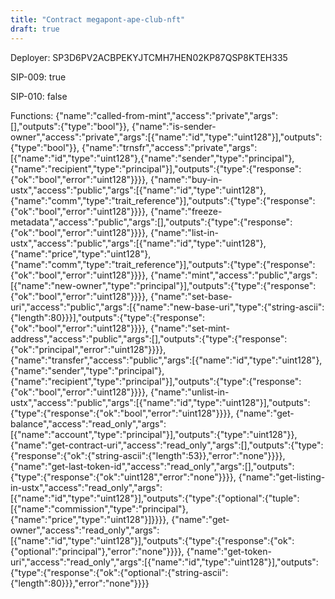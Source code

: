 ```yaml
---
title: "Contract megapont-ape-club-nft"
draft: true
---
```

Deployer: SP3D6PV2ACBPEKYJTCMH7HEN02KP87QSP8KTEH335

SIP-009: true

SIP-010: false

Functions:
{"name":"called-from-mint","access":"private","args":[],"outputs":{"type":"bool"}}, {"name":"is-sender-owner","access":"private","args":[{"name":"id","type":"uint128"}],"outputs":{"type":"bool"}}, {"name":"trnsfr","access":"private","args":[{"name":"id","type":"uint128"},{"name":"sender","type":"principal"},{"name":"recipient","type":"principal"}],"outputs":{"type":{"response":{"ok":"bool","error":"uint128"}}}}, {"name":"buy-in-ustx","access":"public","args":[{"name":"id","type":"uint128"},{"name":"comm","type":"trait_reference"}],"outputs":{"type":{"response":{"ok":"bool","error":"uint128"}}}}, {"name":"freeze-metadata","access":"public","args":[],"outputs":{"type":{"response":{"ok":"bool","error":"uint128"}}}}, {"name":"list-in-ustx","access":"public","args":[{"name":"id","type":"uint128"},{"name":"price","type":"uint128"},{"name":"comm","type":"trait_reference"}],"outputs":{"type":{"response":{"ok":"bool","error":"uint128"}}}}, {"name":"mint","access":"public","args":[{"name":"new-owner","type":"principal"}],"outputs":{"type":{"response":{"ok":"bool","error":"uint128"}}}}, {"name":"set-base-uri","access":"public","args":[{"name":"new-base-uri","type":{"string-ascii":{"length":80}}}],"outputs":{"type":{"response":{"ok":"bool","error":"uint128"}}}}, {"name":"set-mint-address","access":"public","args":[],"outputs":{"type":{"response":{"ok":"principal","error":"uint128"}}}}, {"name":"transfer","access":"public","args":[{"name":"id","type":"uint128"},{"name":"sender","type":"principal"},{"name":"recipient","type":"principal"}],"outputs":{"type":{"response":{"ok":"bool","error":"uint128"}}}}, {"name":"unlist-in-ustx","access":"public","args":[{"name":"id","type":"uint128"}],"outputs":{"type":{"response":{"ok":"bool","error":"uint128"}}}}, {"name":"get-balance","access":"read_only","args":[{"name":"account","type":"principal"}],"outputs":{"type":"uint128"}}, {"name":"get-contract-uri","access":"read_only","args":[],"outputs":{"type":{"response":{"ok":{"string-ascii":{"length":53}},"error":"none"}}}}, {"name":"get-last-token-id","access":"read_only","args":[],"outputs":{"type":{"response":{"ok":"uint128","error":"none"}}}}, {"name":"get-listing-in-ustx","access":"read_only","args":[{"name":"id","type":"uint128"}],"outputs":{"type":{"optional":{"tuple":[{"name":"commission","type":"principal"},{"name":"price","type":"uint128"}]}}}}, {"name":"get-owner","access":"read_only","args":[{"name":"id","type":"uint128"}],"outputs":{"type":{"response":{"ok":{"optional":"principal"},"error":"none"}}}}, {"name":"get-token-uri","access":"read_only","args":[{"name":"id","type":"uint128"}],"outputs":{"type":{"response":{"ok":{"optional":{"string-ascii":{"length":80}}},"error":"none"}}}}
